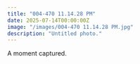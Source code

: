 ```yaml
---
title: "004-470 11.14.28 PM"
date: 2025-07-14T00:00:00Z
image: "/images/004-470 11.14.28 PM.jpg"
description: "Untitled photo."
---
```


A moment captured.
